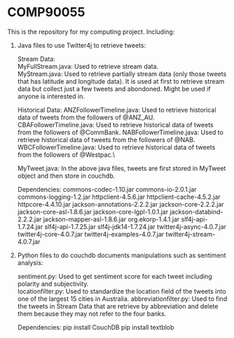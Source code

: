# COMP90055

This is the repository for my computing project. Including:

1. Java files to use Twitter4j to retrieve tweets:
       
   Stream Data:  
   		  MyFullStream.java: Used to retrieve stream data.  
		  MyStream.java: Used to retrieve partially stream data (only those tweets that has latitude and longitude data). It is used at               first to retrieve stream data but collect just a few tweets and abondoned. Might be used if anyone is interested in.

   Historical Data:
	ANZFollowerTimeline.java: Used to retrieve historical data of tweets from the followers of @ANZ_AU.
	CBAFollowerTimeline.java: Used to retrieve historical data of tweets from the followers of @CommBank.
	NABFollowerTimeline.java: Used to retrieve historical data of tweets from the followers of @NAB.
	WBCFollowerTimeline.java: Used to retrieve historical data of tweets from the followers of @Westpac.\
        
   MyTweet.java: In the above java files, tweets are first stored in MyTweet object and then store in couchdb.

   Dependencies:
	commons-codec-1.10.jar
        commons-io-2.0.1.jar
        commons-logging-1.2.jar
        httpclient-4.5.6.jar
        httpclient-cache-4.5.2.jar
        httpcore-4.4.10.jar
        jackson-annotations-2.2.2.jar
        jackson-core-2.2.2.jar
        jackson-core-asl-1.8.6.jar
        jackson-core-lgpl-1.0.1.jar
        jackson-databind-2.2.2.jar
        jackson-mapper-asl-1.8.6.jar
        org.ekorp-1.4.1.jar
        slf4j-api-1.7.24.jar
        slf4j-api-1.7.25.jar
        slf4j-jdk14-1.7.24.jar
        twitter4j-async-4.0.7.jar
        twitter4j-core-4.0.7.jar
        twitter4j-examples-4.0.7.jar
        twitter4j-stream-4.0.7.jar       
	
2. Python files to do couchdb documents manipulations such as sentiment analysis:
	
   sentiment.py: Used to get sentiment score for each tweet including polarity and subjectivity.   
   locationfilter.py: Used to standardize the location field of the tweets into one of the largest 15 cities in Australia.
   abbreviationfilter.py: Used to find the tweets in Stream Data that are retrieve by abbreviation and delete them because they may not        refer to the four banks.
   
   Dependencies:
        pip install CouchDB
        pip install textblob





